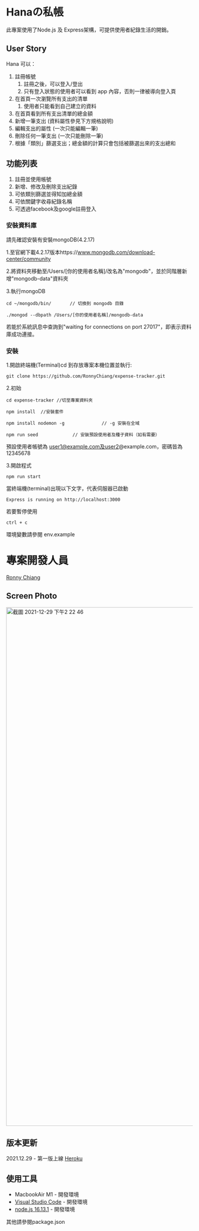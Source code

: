 # Hanaの私帳

此專案使用了Node.js 及 Express架構，可提供使用者紀錄生活的開銷。

## User Story

Hana 可以：

1. 註冊帳號
   1. 註冊之後，可以登入/登出
   2. 只有登入狀態的使用者可以看到 app 內容，否則一律被導向登入頁
2. 在首頁一次瀏覽所有支出的清單
   1. 使用者只能看到自己建立的資料
3. 在首頁看到所有支出清單的總金額
4. 新增一筆支出 (資料屬性參見下方規格說明)
5. 編輯支出的屬性 (一次只能編輯一筆)
6. 刪除任何一筆支出 (一次只能刪除一筆)
7. 根據「類別」篩選支出；總金額的計算只會包括被篩選出來的支出總和


## 功能列表
1. 註冊並使用帳號
2. 新增、修改及刪除支出紀錄
3. 可依類別篩選並得知加總金額
4. 可依關鍵字收尋紀錄名稱
5. 可透過facebook及google註冊登入


### 安裝資料庫

請先確認安裝有安裝mongoDB(4.2.17)

1.至官網下載4.2.17版本https://www.mongodb.com/download-center/community

2.將資料夾移動至/Users/[你的使用者名稱]/改名為"mongodb"，並於同階層新增"mongodb-data"資料夾

3.執行mongoDB
```
cd ~/mongodb/bin/       // 切換到 mongodb 目錄
```
```
./mongod --dbpath /Users/[你的使用者名稱]/mongodb-data
```
若能於系統訊息中查詢到"waiting for connections on port 27017"，即表示資料庫成功連接。


### 安裝

1.開啟終端機(Terminal)cd 到存放專案本機位置並執行:

```
git clone https://github.com/RonnyChiang/expense-tracker.git
```

2.初始

```
cd expense-tracker //切至專案資料夾
```

```
npm install  //安裝套件
```

```
npm install nodemon -g              // -g 安裝在全域
```

```
npm run seed             // 安裝預設使用者及種子資料（如有需要）
```
預設使用者帳號為 user1@example.com及user2@example.com，密碼皆為12345678


3.開啟程式

```
npm run start
```
當終端機(terminal)出現以下文字，代表伺服器已啟動
```
Express is running on http://localhost:3000
```
若要暫停使用
```
ctrl + c
```

環境變數請參閱 env.example

# 專案開發人員
[Ronny Chiang](https://github.com/RonnyChiang)

## Screen Photo

<img width="1399" alt="截圖 2021-12-29 下午2 22 46" src="https://user-images.githubusercontent.com/43169057/147633137-e9e7a0d2-a085-4597-acd3-89e106cfc070.png">


## 版本更新 

2021.12.29 - 第一版上線 [Heroku](https://nameless-caverns-17750.herokuapp.com/)


## 使用工具


- MacbookAir M1 - 開發環境
- [Visual Studio Code](https://visualstudio.microsoft.com/zh-hant/) - 開發環境
- [node.js 16.13.1](https://nodejs.org/en/) - 開發環境

其他請參閱package.json

